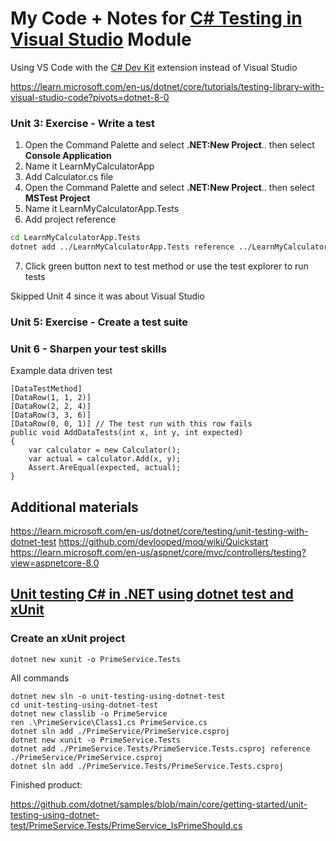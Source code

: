 
# My Code + Notes for [C# Testing in Visual Studio](https://learn.microsoft.com/en-us/training/modules/visual-studio-test-tools/) Module

Using VS Code with the [C# Dev Kit](https://code.visualstudio.com/docs/csharp/testing) extension instead of Visual Studio


https://learn.microsoft.com/en-us/dotnet/core/tutorials/testing-library-with-visual-studio-code?pivots=dotnet-8-0

### Unit 3: Exercise - Write a test

1. Open the Command Palette and select **.NET:New Project**.. then select **Console Application**
2. Name it LearnMyCalculatorApp
3. Add Calculator.cs file
4. Open the Command Palette and select **.NET:New Project**.. then select **MSTest Project**
5. Name it LearnMyCalculatorApp.Tests
6. Add project reference 

```bash
cd LearnMyCalculatorApp.Tests
dotnet add ../LearnMyCalculatorApp.Tests reference ../LearnMyCalculatorApp
```

7. Click green button next to test method or use the test explorer to run tests

Skipped Unit 4 since it was about Visual Studio

### Unit 5: Exercise - Create a test suite

### Unit 6 - Sharpen your test skills

Example data driven test

```
[DataTestMethod]
[DataRow(1, 1, 2)]
[DataRow(2, 2, 4)]
[DataRow(3, 3, 6)]
[DataRow(0, 0, 1)] // The test run with this row fails
public void AddDataTests(int x, int y, int expected)
{
    var calculator = new Calculator();
    var actual = calculator.Add(x, y);
    Assert.AreEqual(expected, actual);
}
```

## Additional materials

https://learn.microsoft.com/en-us/dotnet/core/testing/unit-testing-with-dotnet-test
https://github.com/devlooped/moq/wiki/Quickstart
https://learn.microsoft.com/en-us/aspnet/core/mvc/controllers/testing?view=aspnetcore-8.0



## [Unit testing C# in .NET using dotnet test and xUnit](https://learn.microsoft.com/en-us/dotnet/core/testing/unit-testing-with-dotnet-test)

### Create an xUnit project

```
dotnet new xunit -o PrimeService.Tests
```

All commands

```
dotnet new sln -o unit-testing-using-dotnet-test
cd unit-testing-using-dotnet-test
dotnet new classlib -o PrimeService
ren .\PrimeService\Class1.cs PrimeService.cs
dotnet sln add ./PrimeService/PrimeService.csproj
dotnet new xunit -o PrimeService.Tests
dotnet add ./PrimeService.Tests/PrimeService.Tests.csproj reference ./PrimeService/PrimeService.csproj
dotnet sln add ./PrimeService.Tests/PrimeService.Tests.csproj
```


Finished product:

https://github.com/dotnet/samples/blob/main/core/getting-started/unit-testing-using-dotnet-test/PrimeService.Tests/PrimeService_IsPrimeShould.cs
